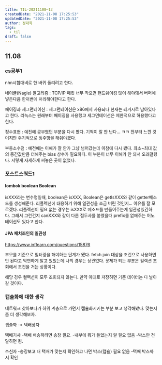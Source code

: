 ```yaml
---
title: TIL-20211108~13
createdDate: "2021-11-08 17:25:53"
updatedDate: "2021-11-08 17:25:53"
author: 정대화
tags:
  - til
draft: false
---
```


## 11.08

### cs공부1

nhn시험대비로 한 바퀴 돌리려고 한다.

네이글(Nagle) 알고리즘 : TCP/IP 패킷 너무 작으면 핸드쉐이킹 많이 해야돼서 버퍼에 넣은다음 한꺼번에 처리해야한다고 한다.

페이징과 세그먼테이션 : 세그먼테이션은 x86에서 사용되다 현재는 레거시로 남아있다고 한다. 리눅스는 원래부터 페이징을 사용했고 세그먼테이션은 제한적으로 허용했다고 한다.

정수표현 : 예전에 공부했던 부분을 다시 봤다. 기억이 잘 안 난다... ㅋㅋ 전부터 느낀 것이지만 주기적으로 정주행을 해줘야겠다.

부동소수점 : 예전에는 이해가 잘 안가 그냥 넘어갔는데 이참에 다시 봤다. 최소~최대 값의 중간값만큼 더해주는 bias 상수가 필요하다. 이 부분이 너무 이해가 안 되서 오래걸렸다. 저렇게 자세하게 써놓은 곳이 없었다.

### 포스트스쿼드1

#### lombok boolean Boolean

isXXX라는 변수명일때, boolean은 isXXX, Boolean은 getIsXXX와 같이 getter메소드를 생성해준다. 리플렉션에 대응하기 위해 일관성을 조금 버린 것인지... 이유를 잘 모르겠다. 리플렉션이 필요 없는 경우는 isXXX로 메소드를 만들어주는게 일관성있긴하다. 그래서 그런건지 canXXX와 같이 다른 접두사를 붙였을때 prefix를 없애주는 어노테이션도 있다고 한다.

#### JPA 패치조인의 일관성

<https://www.inflearn.com/questions/15876>

부모를 기준으로 필터링을 해야하는 단계가 됐다. fetch join 대상을 조건으로 사용하면 안 된다고 막연하게 알고 있었는데 나의 경우는 상관없다. 문제가 되는 부분은 컬렉션 조회에서 조건을 거는 상황이다.

해당 경우 컬렉션이 모두 조회되지 않는다. 만약 이대로 저장하면 기존 데이터는 다 날아갈 것이다.

### 캡슐화에 대한 생각

네트워크 찾아보다가 하위 계층으로 가면서 캡슐화시키는 부분 보고 생각해봤다. 맞는지 좀 더 생각해보자.

캡슐화 -> 택배상자

택배기사
-택배 배송하려면 송장 필요.
-내부에 뭐가 들었는지 알 필요 없음
-박스만 전달하면 됨.

수신자
-송장보고 내 택배가 맞는지 확인하고 나면 박스(캡슐) 필요 없음
-택배 박스까서 확인
